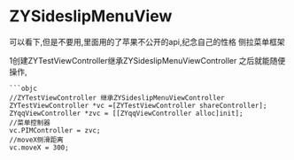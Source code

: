 # ZYSideslipMenuView
可以看下,但是不要用,里面用的了苹果不公开的api,纪念自己的性格
侧拉菜单框架

1创建ZYTestViewController继承ZYSideslipMenuViewController 之后就能随便操作,
 
    
    ```objc
    //ZYTestViewController 继承ZYSideslipMenuViewController
    ZYTestViewController *vc =[ZYTestViewController shareController];
    ZYqqViewController *zvc = [[ZYqqViewController alloc]init];
    //菜单控制器
    vc.PIMController = zvc;
    //moveX侧滑距离
    vc.moveX = 300;

```

